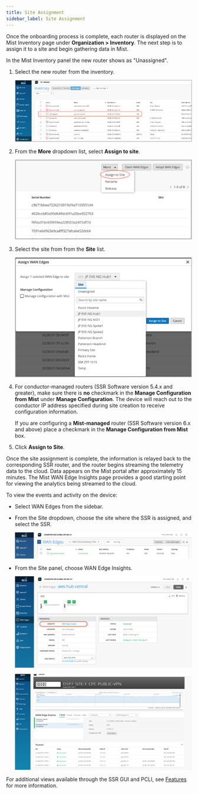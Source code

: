 ```yaml
---
title: Site Assignment
sidebar_label: Site Assignment
---
```


Once the onboarding process is complete, each router is displayed on the Mist Inventory page under **Organization > Inventory**. The next step is to assign it to a site and begin gathering data in Mist. 

In the Mist Inventory panel the new router shows as "Unassigned".

1. Select the new router from the inventory.

    ![Inventory](/img/wan_site_assign1.png)

2. From the **More** dropdown list, select **Assign to site**.
    
    ![Assign to Site](/img/wan_site_assign2.png)

3. Select the site from from the **Site** list. 

    ![Site List](/img/wan_site_assign3_nomist.png)

4. For conductor-managed routers (SSR Software version 5.4.x and greater), make sure there is **no** checkmark in the **Manage Configuration from Mist** under **Manage Configuration**. The device will reach out to the conductor IP address specified during site creation to receive configuration information.

    If you are configuring a **Mist-managed** router (SSR Software version 6.x and above) place a checkmark in the **Manage Configuration from Mist** box.

5. Click **Assign to Site**.  

Once the site assignment is complete, the information is relayed back to the corresponding SSR router, and the router begins streaming the telemetry data to the cloud. Data appears on the Mist portal after approximately 15 minutes. The Mist WAN Edge Insights page provides a good starting point for viewing the analytics being streamed to the cloud.

To view the events and activity on the device:

- Select WAN Edges from the sidebar. 
- From the Site dropdown, choose the site where the SSR is assigned, and select the SSR.
    
    ![Site Dropdown](/img/wan_site_assign5a.png)

- From the Site panel, choose WAN Edge Insights. 
    
    ![Link to WAN Edge Insights](/img/wan_site_assign5b.png)

    ![WAN Edge Insights](/img/wan_site_assign5.png)

For additional views available through the SSR GUI and PCLI, see [Features](wan_telemetry_features.md) for more information.
